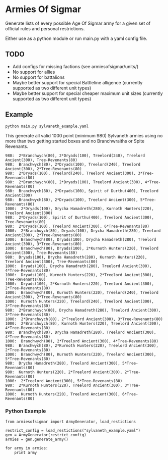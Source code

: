 # Armies Of Sigmar

Generate lists of every possible Age Of Sigmar army for a given set of official rules and personal restrictions.

Either use as a python module or run main.py with a yaml config file.

## TODO
* Add configs for missing factions (see armiesofsigmar/units/)
* No support for allies
* No support for battalions
* Maybe better support for special Battleline alligence (currently supported as two different unit types)
* Maybe better support for special cheaper maximum unit sizes (currently supported as two different unit types)


## Example

    python main.py sylvaneth_example.yaml

This generate all valid 1000 point (minimum 980) Sylvaneth armies using no more than two getting started boxes and no Branchwraiths or Spite Revenants.

    980:  2*Branchwych(80), 2*Dryads(100), Treelord(240), Treelord Ancient(300), Tree-Revenants(80)
    980:  Branchwych(80), 2*Dryads(100), Treelord(240), Treelord Ancient(300), 2*Tree-Revenants(80)
    980:  2*Dryads(100), Treelord(240), Treelord Ancient(300), 3*Tree-Revenants(80)
    980:  2*Branchwych(80), 2*Dryads(100), Treelord Ancient(300), 4*Tree-Revenants(80)
    980:  Branchwych(80), 2*Dryads(100), Spirit of Durthu(400), Treelord Ancient(300)
    980:  Branchwych(80), 2*Dryads(100), Treelord Ancient(300), 5*Tree-Revenants(80)
    1000:  2*Dryads(100), Drycha Hamadreth(280), Kurnoth Hunters(220), Treelord Ancient(300)
    980:  2*Dryads(100), Spirit of Durthu(400), Treelord Ancient(300), Tree-Revenants(80)
    980:  2*Dryads(100), Treelord Ancient(300), 6*Tree-Revenants(80)
    1000:  2*Branchwych(80), Dryads(100), Drycha Hamadreth(280), Treelord Ancient(300), 2*Tree-Revenants(80)
    1000:  Branchwych(80), Dryads(100), Drycha Hamadreth(280), Treelord Ancient(300), 3*Tree-Revenants(80)
    1000:  Branchwych(80), Dryads(100), 2*Kurnoth Hunters(220), Treelord Ancient(300), Tree-Revenants(80)
    980:  Dryads(100), Drycha Hamadreth(280), Kurnoth Hunters(220), Treelord Ancient(300), Tree-Revenants(80)
    1000:  Dryads(100), Drycha Hamadreth(280), Treelord Ancient(300), 4*Tree-Revenants(80)
    1000:  Dryads(100), Kurnoth Hunters(220), 2*Treelord Ancient(300), Tree-Revenants(80)
    1000:  Dryads(100), 2*Kurnoth Hunters(220), Treelord Ancient(300), 2*Tree-Revenants(80)
    1000:  Branchwych(80), Kurnoth Hunters(220), Treelord(240), Treelord Ancient(300), 2*Tree-Revenants(80)
    1000:  Kurnoth Hunters(220), Treelord(240), Treelord Ancient(300), 3*Tree-Revenants(80)
    980:  2*Branchwych(80), Drycha Hamadreth(280), Treelord Ancient(300), 3*Tree-Revenants(80)
    1000:  2*Branchwych(80), 2*Treelord Ancient(300), 3*Tree-Revenants(80)
    1000:  2*Branchwych(80), Kurnoth Hunters(220), Treelord Ancient(300), 4*Tree-Revenants(80)
    980:  Branchwych(80), Drycha Hamadreth(280), Treelord Ancient(300), 4*Tree-Revenants(80)
    1000:  Branchwych(80), 2*Treelord Ancient(300), 4*Tree-Revenants(80)
    980:  Branchwych(80), 2*Kurnoth Hunters(220), Treelord Ancient(300), 2*Tree-Revenants(80)
    1000:  Branchwych(80), Kurnoth Hunters(220), Treelord Ancient(300), 5*Tree-Revenants(80)
    980:  Drycha Hamadreth(280), Treelord Ancient(300), 5*Tree-Revenants(80)
    980:  Kurnoth Hunters(220), 2*Treelord Ancient(300), 2*Tree-Revenants(80)
    1000:  2*Treelord Ancient(300), 5*Tree-Revenants(80)
    980:  2*Kurnoth Hunters(220), Treelord Ancient(300), 3*Tree-Revenants(80)
    1000:  Kurnoth Hunters(220), Treelord Ancient(300), 6*Tree-Revenants(80)


### Python Example

	from armiesofsigmar import ArmyGenerator, load_restictions

	restrict_config = load_restictions("sylvaneth_example.yaml")
	gen = ArmyGenerator(restrict_config)
	armies = gen.generate_army()

	for army in armies:
	    print army

